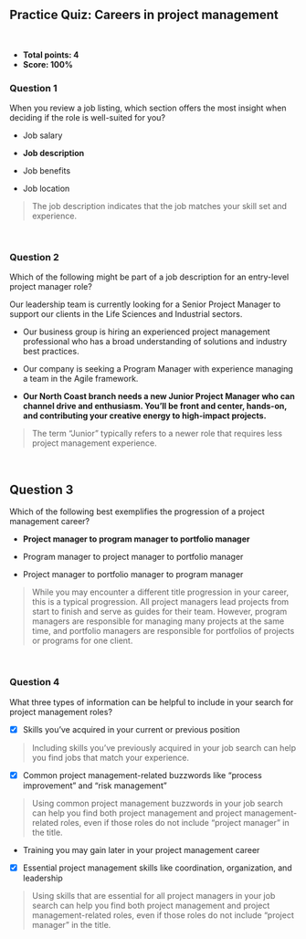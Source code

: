 ## Practice Quiz: Careers in project management

<br>

* **Total points: 4**
* **Score: 100%**

### Question 1

When you review a job listing, which section offers the most insight when deciding if the role is well-suited for you?

- Job salary


- **Job description**


- Job benefits 


- Job location

> The job description indicates that the job matches your skill set and experience. 

<br>

### Question 2 

Which of the following might be part of a job description for an entry-level project manager role?


Our leadership team is currently looking for a Senior Project Manager to support our clients in the Life Sciences and Industrial sectors. 


- Our business group is hiring an experienced project management professional who has a broad understanding of solutions and industry best practices. 


- Our company is seeking a Program Manager with experience managing a team in the Agile framework.


- **Our North Coast branch needs a new Junior Project Manager who can channel drive and enthusiasm. You’ll be front and center, hands-on, and contributing your creative energy to high-impact projects.**

> The term “Junior” typically refers to a newer role that requires less project management experience.

<br>

## Question 3 

Which of the following best exemplifies the progression of a project management career?

- **Project manager to program manager to portfolio manager**


- Program manager to project manager to portfolio manager


- Project manager to portfolio manager to program manager

> While you may encounter a different title progression in your career, this is a typical progression. All project managers lead projects from start to finish and serve as guides for their team. However, program managers are responsible for managing many projects at the same time, and portfolio managers are responsible for portfolios of projects or programs for one client.

<br>

### Question 4

What three types of information can be helpful to include in your search for project management roles?


+ [x] Skills you’ve acquired in your current or previous position

> Including skills you’ve previously acquired in your job search can help you find jobs that match your experience. 


+ [x] Common project management-related buzzwords like “process improvement” and “risk management”

> Using common project management buzzwords in your job search can help you find both project management and project management-related roles, even if those roles do not include “project manager” in the title.


- Training you may gain later in your project management career

+ [x] Essential project management skills like coordination, organization, and leadership


> Using skills that are essential for all project managers in your job search can help you find both project management and project management-related roles, even if those roles do not include “project manager” in the title.
